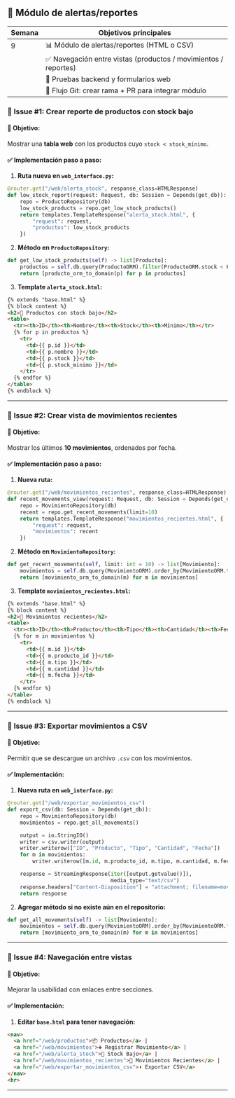 ## 📅 Módulo de alertas/reportes

| Semana | Objetivos principales                                             |
| ------ | ----------------------------------------------------------------- |
| 9      | 📊 Módulo de alertas/reportes (HTML o CSV)                     |
|        | ✅ Navegación entre vistas (productos / movimientos / reportes) |
|        | 🧪 Pruebas backend y formularios web                           |
|        | 🌿 Flujo Git: crear rama + PR para integrar módulo             |

### 🧩 **Issue #1: Crear reporte de productos con stock bajo**

#### 📌 Objetivo:

Mostrar una **tabla web** con los productos cuyo `stock < stock_mínimo`.

#### ✅ Implementación paso a paso:

1. **Ruta nueva en `web_interface.py`:**

```python
@router.get("/web/alerta_stock", response_class=HTMLResponse)
def low_stock_report(request: Request, db: Session = Depends(get_db)):
    repo = ProductoRepository(db)
    low_stock_products = repo.get_low_stock_products()
    return templates.TemplateResponse("alerta_stock.html", {
        "request": request,
        "productos": low_stock_products
    })
```

2. **Método en `ProductoRepository`:**

```python
def get_low_stock_products(self) -> list[Producto]:
    productos = self.db.query(ProductoORM).filter(ProductoORM.stock < ProductoORM.stock_minimo).all()
    return [producto_orm_to_domain(p) for p in productos]
```

3. **Template `alerta_stock.html`:**

```html
{% extends "base.html" %}
{% block content %}
<h2>🚨 Productos con stock bajo</h2>
<table>
  <tr><th>ID</th><th>Nombre</th><th>Stock</th><th>Mínimo</th></tr>
  {% for p in productos %}
    <tr>
      <td>{{ p.id }}</td>
      <td>{{ p.nombre }}</td>
      <td>{{ p.stock }}</td>
      <td>{{ p.stock_minimo }}</td>
    </tr>
  {% endfor %}
</table>
{% endblock %}
```

---

### 🧩 **Issue #2: Crear vista de movimientos recientes**

#### 📌 Objetivo:

Mostrar los últimos **10 movimientos**, ordenados por fecha.

#### ✅ Implementación paso a paso:

1. **Nueva ruta:**

```python
@router.get("/web/movimientos_recientes", response_class=HTMLResponse)
def recent_movements_view(request: Request, db: Session = Depends(get_db)):
    repo = MovimientoRepository(db)
    recent = repo.get_recent_movements(limit=10)
    return templates.TemplateResponse("movimientos_recientes.html", {
        "request": request,
        "movimientos": recent
    })
```

2. **Método en `MovimientoRepository`:**

```python
def get_recent_movements(self, limit: int = 10) -> list[Movimiento]:
    movimientos = self.db.query(MovimientoORM).order_by(MovimientoORM.timestamp.desc()).limit(limit).all()
    return [movimiento_orm_to_domain(m) for m in movimientos]
```

3. **Template `movimientos_recientes.html`:**

```html
{% extends "base.html" %}
{% block content %}
<h2>📄 Movimientos recientes</h2>
<table>
  <tr><th>ID</th><th>Producto</th><th>Tipo</th><th>Cantidad</th><th>Fecha</th></tr>
  {% for m in movimientos %}
    <tr>
      <td>{{ m.id }}</td>
      <td>{{ m.producto_id }}</td>
      <td>{{ m.tipo }}</td>
      <td>{{ m.cantidad }}</td>
      <td>{{ m.fecha }}</td>
    </tr>
  {% endfor %}
</table>
{% endblock %}
```

---

### 🧩 **Issue #3: Exportar movimientos a CSV**

#### 📌 Objetivo:

Permitir que se descargue un archivo `.csv` con los movimientos.

#### ✅ Implementación:

1. **Nueva ruta en `web_interface.py`:**

```python
@router.get("/web/exportar_movimientos_csv")
def export_csv(db: Session = Depends(get_db)):
    repo = MovimientoRepository(db)
    movimientos = repo.get_all_movements()

    output = io.StringIO()
    writer = csv.writer(output)
    writer.writerow(["ID", "Producto", "Tipo", "Cantidad", "Fecha"])
    for m in movimientos:
        writer.writerow([m.id, m.producto_id, m.tipo, m.cantidad, m.fecha])

    response = StreamingResponse(iter([output.getvalue()]),
                                 media_type="text/csv")
    response.headers["Content-Disposition"] = "attachment; filename=movimientos.csv"
    return response
```

2. **Agregar método si no existe aún en el repositorio:**

```python
def get_all_movements(self) -> list[Movimiento]:
    movimientos = self.db.query(MovimientoORM).order_by(MovimientoORM.fecha.desc()).all()
    return [movimiento_orm_to_domain(m) for m in movimientos]
```

---

### 🧩 **Issue #4: Navegación entre vistas**

#### 📌 Objetivo:

Mejorar la usabilidad con enlaces entre secciones.

#### ✅ Implementación:

1. **Editar `base.html` para tener navegación:**

```html
<nav>
  <a href="/web/productos">📦 Productos</a> |
  <a href="/web/movimientos">➕ Registrar Movimiento</a> |
  <a href="/web/alerta_stock">🚨 Stock Bajo</a> |
  <a href="/web/movimientos_recientes">📄 Movimientos Recientes</a> |
  <a href="/web/exportar_movimientos_csv">⬇️ Exportar CSV</a>
</nav>
<hr>
```

---

<!--stackedit_data:
eyJoaXN0b3J5IjpbLTE1ODM4OTcwMDAsLTE2NDA5OTkwNF19
-->